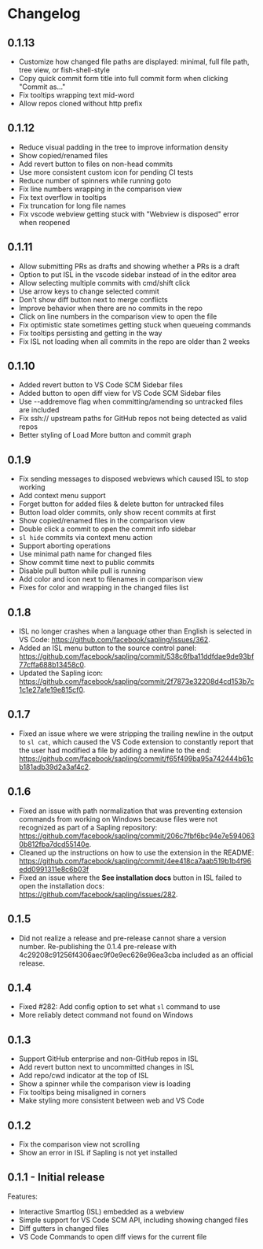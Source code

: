# Changelog

## 0.1.13

- Customize how changed file paths are displayed: minimal, full file path, tree view, or fish-shell-style
- Copy quick commit form title into full commit form when clicking "Commit as..."
- Fix tooltips wrapping text mid-word
- Allow repos cloned without http prefix

## 0.1.12

- Reduce visual padding in the tree to improve information density
- Show copied/renamed files
- Add revert button to files on non-head commits
- Use more consistent custom icon for pending CI tests
- Reduce number of spinners while running goto
- Fix line numbers wrapping in the comparison view
- Fix text overflow in tooltips
- Fix truncation for long file names
- Fix vscode webview getting stuck with "Webview is disposed" error when reopened

## 0.1.11

- Allow submitting PRs as drafts and showing whether a PRs is a draft
- Option to put ISL in the vscode sidebar instead of in the editor area
- Allow selecting multiple commits with cmd/shift click
- Use arrow keys to change selected commit
- Don't show diff button next to merge conflicts
- Improve behavior when there are no commits in the repo
- Click on line numbers in the comparison view to open the file
- Fix optimistic state sometimes getting stuck when queueing commands
- Fix tooltips persisting and getting in the way
- Fix ISL not loading when all commits in the repo are older than 2 weeks

## 0.1.10

- Added revert button to VS Code SCM Sidebar files
- Added button to open diff view for VS Code SCM Sidebar files
- Use --addremove flag when committing/amending so untracked files are included
- Fix ssh:// upstream paths for GitHub repos not being detected as valid repos
- Better styling of Load More button and commit graph

## 0.1.9

- Fix sending messages to disposed webviews which caused ISL to stop working
- Add context menu support
- Forget button for added files & delete button for untracked files
- Button load older commits, only show recent commits at first
- Show copied/renamed files in the comparison view
- Double click a commit to open the commit info sidebar
- `sl hide` commits via context menu action
- Support aborting operations
- Use minimal path name for changed files
- Show commit time next to public commits
- Disable pull button while pull is running
- Add color and icon next to filenames in comparison view
- Fixes for color and wrapping in the changed files list

## 0.1.8

- ISL no longer crashes when a language other than English is selected in VS Code: <https://github.com/facebook/sapling/issues/362>.
- Added an ISL menu button to the source control panel: <https://github.com/facebook/sapling/commit/538c6fba11ddfdae9de93bf77cffa688b13458c0>.
- Updated the Sapling icon: <https://github.com/facebook/sapling/commit/2f7873e32208d4cd153b7c1c1e27afe19e815cf0>.

## 0.1.7

- Fixed an issue where we were stripping the trailing newline in the output to `sl cat`, which caused the VS Code extension to constantly report that the user had modified a file by adding a newline to the end: <https://github.com/facebook/sapling/commit/f65f499ba95a742444b61cb181adb39d2a3af4c2>.

## 0.1.6

- Fixed an issue with path normalization that was preventing extension commands from working on Windows because files were not recognized as part of a Sapling repository: <https://github.com/facebook/sapling/commit/206c7fbf6bc94e7e5940630b812fba7dcd55140e>.
- Cleaned up the instructions on how to use the extension in the README: <https://github.com/facebook/sapling/commit/4ee418ca7aab519b1b4f96edd0991311e8c6b03f>
- Fixed an issue where the **See installation docs** button in ISL failed to open the installation docs: <https://github.com/facebook/sapling/issues/282>.

## 0.1.5

- Did not realize a release and pre-release cannot share a version number. Re-publishing the 0.1.4 pre-release with 4c29208c91256f4306aec9f0e9ec626e96ea3cba included as an official release.

## 0.1.4

- Fixed #282: Add config option to set what `sl` command to use
- More reliably detect command not found on Windows

## 0.1.3

- Support GitHub enterprise and non-GitHub repos in ISL
- Add revert button next to uncommitted changes in ISL
- Add repo/cwd indicator at the top of ISL
- Show a spinner while the comparison view is loading
- Fix tooltips being misaligned in corners
- Make styling more consistent between web and VS Code

## 0.1.2

- Fix the comparison view not scrolling
- Show an error in ISL if Sapling is not yet installed

## 0.1.1 - Initial release

Features:

- Interactive Smartlog (ISL) embedded as a webview
- Simple support for VS Code SCM API, including showing changed files
- Diff gutters in changed files
- VS Code Commands to open diff views for the current file
